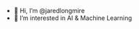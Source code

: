 - 👋 Hi, I’m @jaredlongmire
- 👀 I’m interested in AI & Machine Learning 

<!---
jaredlongmire/jaredlongmire is a ✨ special ✨ repository because its `README.md` (this file) appears on your GitHub profile.
You can click the Preview link to take a look at your changes.
--->
